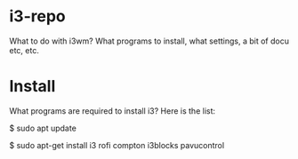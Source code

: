 # i3-repo
What to do with i3wm? What programs to install, what settings, a bit of docu etc, etc.

# Install
What programs are required to install i3? Here is the list:

$ sudo apt update

$ sudo apt-get install i3 rofi compton i3blocks pavucontrol
